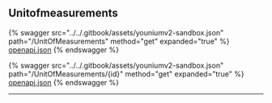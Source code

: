 ## Unitofmeasurements




{% swagger src="../../.gitbook/assets/youniumv2-sandbox.json" path="/UnitOfMeasurements" method="get" expanded="true" %}
[openapi.json](./docs-sandbox/.gitbook/assets/youniumv2-sandbox.json)
{% endswagger %}

{% swagger src="../../.gitbook/assets/youniumv2-sandbox.json" path="/UnitOfMeasurements/{id}" method="get" expanded="true" %}
[openapi.json](./docs-sandbox/.gitbook/assets/youniumv2-sandbox.json)
{% endswagger %}


---


